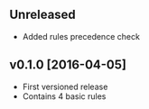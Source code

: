 ## Unreleased

- Added rules precedence check

## v0.1.0 [2016-04-05]

- First versioned release
- Contains 4 basic rules
